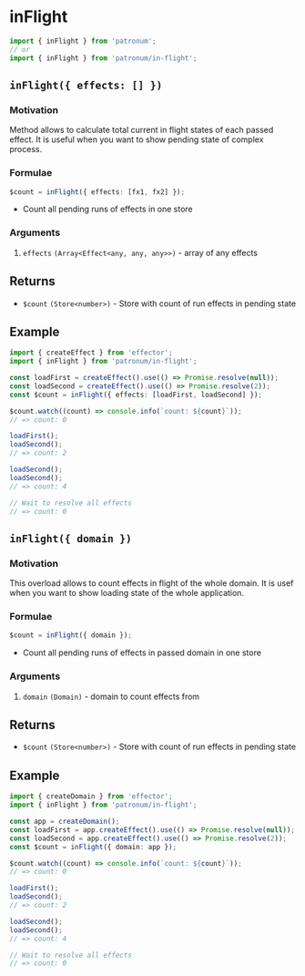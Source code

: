 # inFlight

```ts
import { inFlight } from 'patronum';
// or
import { inFlight } from 'patronum/in-flight';
```

## `inFlight({ effects: [] })`

### Motivation

Method allows to calculate total current in flight states of each passed effect.
It is useful when you want to show pending state of complex process.

### Formulae

```ts
$count = inFlight({ effects: [fx1, fx2] });
```

- Count all pending runs of effects in one store

### Arguments

1. `effects` `(Array<Effect<any, any, any>>)` - array of any effects

## Returns

- `$count` `(Store<number>)` - Store with count of run effects in pending state

## Example

```ts
import { createEffect } from 'effector';
import { inFlight } from 'patronum/in-flight';

const loadFirst = createEffect().use(() => Promise.resolve(null));
const loadSecond = createEffect().use(() => Promise.resolve(2));
const $count = inFlight({ effects: [loadFirst, loadSecond] });

$count.watch((count) => console.info(`count: ${count}`));
// => count: 0

loadFirst();
loadSecond();
// => count: 2

loadSecond();
loadSecond();
// => count: 4

// Wait to resolve all effects
// => count: 0
```

## `inFlight({ domain })`

### Motivation

This overload allows to count effects in flight of the whole domain.
It is usef when you want to show loading state of the whole application.

### Formulae

```ts
$count = inFlight({ domain });
```

- Count all pending runs of effects in passed domain in one store

### Arguments

1. `domain` `(Domain)` - domain to count effects from

## Returns

- `$count` `(Store<number>)` - Store with count of run effects in pending state

## Example

```ts
import { createDomain } from 'effector';
import { inFlight } from 'patronum/in-flight';

const app = createDomain();
const loadFirst = app.createEffect().use(() => Promise.resolve(null));
const loadSecond = app.createEffect().use(() => Promise.resolve(2));
const $count = inFlight({ domain: app });

$count.watch((count) => console.info(`count: ${count}`));
// => count: 0

loadFirst();
loadSecond();
// => count: 2

loadSecond();
loadSecond();
// => count: 4

// Wait to resolve all effects
// => count: 0
```
